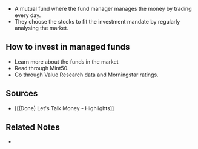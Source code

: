 - A mutual fund where the fund manager manages the money by trading every day.
- They choose the stocks to fit the investment mandate by regularly analysing the market.

## How to invest in managed funds
- Learn more about the funds in the market
- Read through Mint50.
- Go through Value Research data and Morningstar ratings.

## Sources
- [[(Done) Let's Talk Money - Highlights]]

## Related Notes
- 